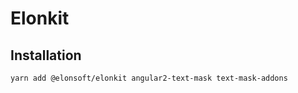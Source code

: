 # Elonkit

## Installation

```bash
yarn add @elonsoft/elonkit angular2-text-mask text-mask-addons
```
